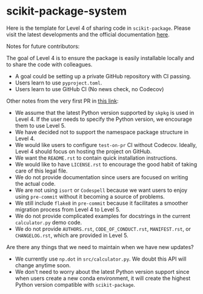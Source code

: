 # scikit-package-system

Here is the template for Level 4 of sharing code in `scikit-package`. Please visit the latest developments and the official documentation [here](https://github.com/scikit-package/scikit-package).

Notes for future contributors:

The goal of Level 4 is to ensure the package is easily installable locally and to share the code with colleagues.

- A goal could be setting up a private GitHub repository with CI passing.
- Users learn to use `pyproject.toml`.
- Users learn to use GitHub CI (No news check, no Codecov)

Other notes from the very first PR in [this link](https://github.com/scikit-package/scikit-package-system/pull/2):

- We assume that the latest Python version supported by `skpkg` is used in Level 4. If the user needs to specify the Python version, we encourage them to use Level 5.
- We have decided not to support the namespace package structure in Level 4.
- We would like users to configure `test-on-pr` CI without Codecov. Ideally, Level 4 should focus on hosting the project on GitHub.
- We want the `README.rst` to contain quick installation instructions.
- We would like to have `LICENSE.rst` to encourage the good habit of taking care of this legal file.
- We do not provide documentation since users are focused on writing the actual code.
- We are not using `isort` or `Codespell` because we want users to enjoy using `pre-commit` without it becoming a source of problems.
- We still include `flake8` in `pre-commit` because it facilitates a smoother migration process from Level 4 to Level 5.
- We do not provide complicated examples for docstrings in the current `calculator.py` demo code.
- We do not provide `AUTHORS.rst`, `CODE_OF_CONDUCT.rst`, `MANIFEST.rst`, or `CHANGELOG.rst`, which are provided in Level 5.

Are there any things that we need to maintain when we have new updates?

- We currently use `np.dot` in `src/calculator.py`. We doubt this API will change anytime soon.
- We don't need to worry about the latest Python version support since when users create a new conda environment, it will create the highest Python version compatible with `scikit-package`.
